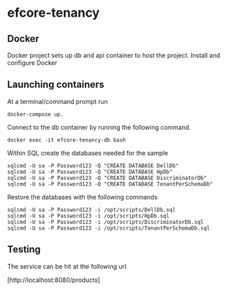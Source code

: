 # efcore-tenancy

## Docker

Docker project sets up db and api container to host the project. Install and configure Docker

## Launching containers

At a terminal/command prompt run

```
docker-compose up.
```

Connect to the db container by running the following command.

```
docker exec -it efcore-tenancy-db bash
```

Within SQL create the databases needed for the sample

```
sqlcmd -U sa -P Password123 -Q "CREATE DATABASE DellDb"
sqlcmd -U sa -P Password123 -Q "CREATE DATABASE HpDb"
sqlcmd -U sa -P Password123 -Q "CREATE DATABASE DiscriminatorDb"
sqlcmd -U sa -P Password123 -Q "CREATE DATABASE TenantPerSchemaDb"
```

Restore the databases with the following commands

```
sqlcmd -U sa -P Password123 -i /opt/scripts/DellDb.sql
sqlcmd -U sa -P Password123 -i /opt/scripts/HpDb.sql
sqlcmd -U sa -P Password123 -i /opt/scripts/DiscriminatorDb.sql
sqlcmd -U sa -P Password123 -i /opt/scripts/TenantPerSchemaDb.sql
```

## Testing

The service can be hit at the following url

[http://localhost:8080/products]
